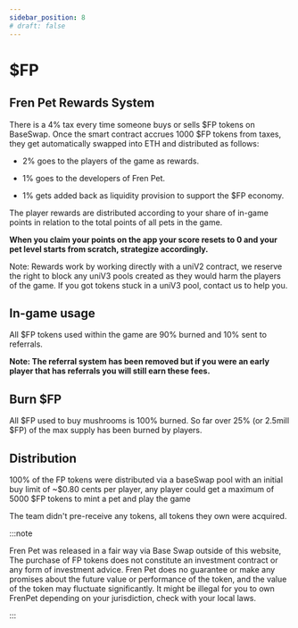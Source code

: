 ```yaml
---
sidebar_position: 8
# draft: false
---
```


# $FP

## Fren Pet Rewards System

There is a 4% tax every time someone buys or sells $FP tokens on BaseSwap. Once the smart contract accrues 1000 $FP tokens from taxes, they get automatically swapped into ETH and distributed as follows:

-   2% goes to the players of the game as rewards.
    

-   1% goes to the developers of Fren Pet.
    

-   1% gets added back as liquidity provision to support the $FP economy.
    

The player rewards are distributed according to your share of in-game points in relation to the total points of all pets in the game.

**When you claim your points on the app your score resets to 0 and your pet level starts from scratch, strategize accordingly.**

Note: Rewards work by working directly with a uniV2 contract, we reserve the right to block any uniV3 pools created as they would harm the players of the game. If you got tokens stuck in a uniV3 pool, contact us to help you.

## In-game usage

All $FP tokens used within the game are 90% burned and 10% sent to referrals.

**Note: The referral system has been removed but if you were an early player that has referrals you will still earn these fees.**

## Burn $FP

All $FP used to buy mushrooms is 100% burned. So far over 25% (or 2.5mill $FP) of the max supply has been burned by players.

## Distribution

100% of the FP tokens were distributed via a baseSwap pool with an initial buy limit of ~$0.80 cents per player, any player could get a maximum of 5000 $FP tokens to mint a pet and play the game

The team didn't pre-receive any tokens, all tokens they own were acquired.

:::note

Fren Pet was released in a fair way via Base Swap outside of this website, The purchase of FP tokens does not constitute an investment contract or any form of investment advice. Fren Pet does no guarantee or make any promises about the future value or performance of the token, and the value of the token may fluctuate significantly. It might be illegal for you to own FrenPet depending on your jurisdiction, check with your local laws.

:::

